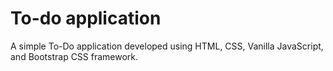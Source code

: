 # To-do application
A simple To-Do application developed using HTML, CSS, Vanilla JavaScript, and Bootstrap CSS framework.

